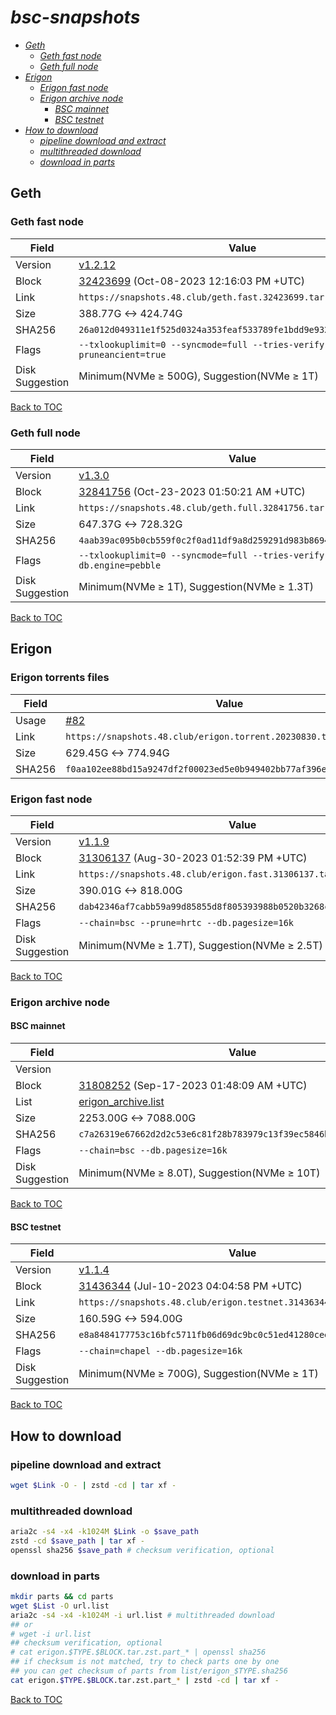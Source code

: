 # *bsc-snapshots*


- *[Geth](#geth)*
    - *[Geth fast node](#geth-fast-node)*
    - *[Geth full node](#geth-full-node)*
- *[Erigon](#erigon)*
    - *[Erigon fast node](#erigon-fast-node)*
    - *[Erigon archive node](#erigon-archive-node)*
        - *[BSC mainnet](#bsc-mainnet)*
        - *[BSC testnet](#bsc-testnet)*
- *[How to download](#how-to-download)*
    - *[pipeline download and extract](#pipeline-download-and-extract)*
    - *[multithreaded download](#multithreaded-download)*
    - *[download in parts](#download-in-parts)*

## Geth
### Geth fast node

| Field |Value |
| --- | --- |
| Version | [v1.2.12](https://github.com/bnb-chain/bsc/releases/tag/v1.2.12) |
| Block | [32423699](https://bscscan.com/block/32423699) (Oct-08-2023 12:16:03 PM +UTC) |
| Link | `https://snapshots.48.club/geth.fast.32423699.tar.zst` |
| Size | 388.77G <-> 424.74G |
| SHA256 | `26a012d049311e1f525d0324a353feaf533789fe1bdd9e932e56a02c06c00571` |
| Flags | `--txlookuplimit=0 --syncmode=full --tries-verify-mode=none --pruneancient=true` |
| Disk Suggestion | Minimum(NVMe ≥ 500G), Suggestion(NVMe ≥ 1T)|

[Back to TOC](#bsc-snapshots)

### Geth full node

| Field |Value |
| --- | --- |
| Version | [v1.3.0](https://github.com/bnb-chain/bsc/releases/tag/v1.3.0) |
| Block | [32841756](https://bscscan.com/block/32841756) (Oct-23-2023 01:50:21 AM +UTC) |
| Link | `https://snapshots.48.club/geth.full.32841756.tar.zst` |
| Size | 647.37G <-> 728.32G |
| SHA256 | `4aab39ac095b0cb559f0c2f0ad11df9a8d259291d983b8694acce285d5d99b69` |
| Flags | `--txlookuplimit=0 --syncmode=full --tries-verify-mode=local --db.engine=pebble` |
| Disk Suggestion | Minimum(NVMe ≥ 1T), Suggestion(NVMe ≥ 1.3T)|

[Back to TOC](#bsc-snapshots)

## Erigon

### Erigon torrents files
| Field |Value |
| --- | --- |
| Usage | [#82](https://github.com/48Club/bsc-snapshots/issues/82) |
| Link | `https://snapshots.48.club/erigon.torrent.20230830.tar.zst` |
| Size | 629.45G <-> 774.94G |
| SHA256 | `f0aa102ee88bd15a9247df2f00023ed5e0b949402bb77af396e758995008599f`|

### Erigon fast node

| Field |Value |
| --- | --- |
| Version | [v1.1.9](https://github.com/node-real/bsc-erigon/releases/tag/v1.1.9) |
| Block | [31306137](https://bscscan.com/block/31306137) (Aug-30-2023 01:52:39 PM +UTC) |
| Link | `https://snapshots.48.club/erigon.fast.31306137.tar.zst` |
| Size | 390.01G <-> 818.00G |
| SHA256 | `dab42346af7cabb59a99d85855d8f805393988b0520b3268ccf98e89cf3a5e6d`|
| Flags | `--chain=bsc --prune=hrtc --db.pagesize=16k` |
| Disk Suggestion | Minimum(NVMe ≥ 1.7T), Suggestion(NVMe ≥ 2.5T)|

[Back to TOC](#bsc-snapshots)

### Erigon archive node

#### BSC mainnet

| Field |Value |
| --- | --- |
| Version | | Version | [v1.1.9](https://github.com/node-real/bsc-erigon/releases/tag/v1.1.9) |
| Block | [31808252](https://bscscan.com/block/31808252) (Sep-17-2023 01:48:09 AM +UTC) |
| List | [erigon_archive.list](list/erigon_archive.list?raw=1) |
| Size | 2253.00G <-> 7088.00G |
| SHA256 | `c7a26319e67662d2d2c53e6c81f28b783979c13f39ec5846b3caab5d9180a0d3` |
| Flags | `--chain=bsc --db.pagesize=16k` |
| Disk Suggestion | Minimum(NVMe ≥ 8.0T), Suggestion(NVMe ≥ 10T)|

[Back to TOC](#bsc-snapshots)

#### BSC testnet

| Field |Value |
| --- | --- |
| Version | [v1.1.4](https://github.com/node-real/bsc-erigon/releases/tag/v1.1.4) |
| Block | [31436344](https://testnet.bscscan.com/block/31436344) (Jul-10-2023 04:04:58 PM +UTC) |
| Link | `https://snapshots.48.club/erigon.testnet.31436344.tar.zst` |
| Size | 160.59G <-> 594.00G |
| SHA256 | `e8a8484177753c16bfc5711fb06d69dc9bc0c51ed41280cee074ae4554a71e60` |
| Flags | `--chain=chapel --db.pagesize=16k` |
| Disk Suggestion | Minimum(NVMe ≥ 700G), Suggestion(NVMe ≥ 1T)|

[Back to TOC](#bsc-snapshots)

## How to download
### pipeline download and extract

```bash
wget $Link -O - | zstd -cd | tar xf -
```

### multithreaded download

```bash
aria2c -s4 -x4 -k1024M $Link -o $save_path
zstd -cd $save_path | tar xf -
openssl sha256 $save_path # checksum verification, optional
```

### download in parts

```bash
mkdir parts && cd parts
wget $List -O url.list
aria2c -s4 -x4 -k1024M -i url.list # multithreaded download
## or
# wget -i url.list
## checksum verification, optional
# cat erigon.$TYPE.$BLOCK.tar.zst.part_* | openssl sha256
## if checksum is not matched, try to check parts one by one
## you can get checksum of parts from list/erigon_$TYPE.sha256
cat erigon.$TYPE.$BLOCK.tar.zst.part_* | zstd -cd | tar xf -
```

[Back to TOC](#bsc-snapshots)
